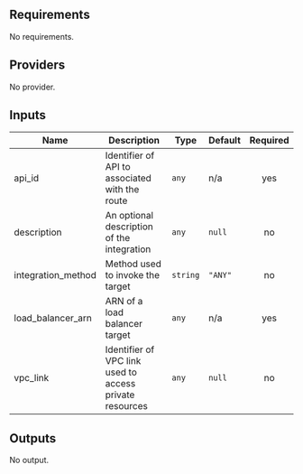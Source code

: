 ## Requirements

No requirements.

## Providers

No provider.

## Inputs

| Name | Description | Type | Default | Required |
|------|-------------|------|---------|:--------:|
| api\_id | Identifier of API to associated with the route | `any` | n/a | yes |
| description | An optional description of the integration | `any` | `null` | no |
| integration\_method | Method used to invoke the target | `string` | `"ANY"` | no |
| load\_balancer\_arn | ARN of a load balancer target | `any` | n/a | yes |
| vpc\_link | Identifier of VPC link used to access private resources | `any` | `null` | no |

## Outputs

No output.

